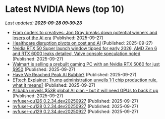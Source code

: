 # Latest NVIDIA News (top 10)
_Last updated: **2025-09-28 09:39:23**_

- [From coders to creatives: Jon Gray breaks down potential winners and losers of the AI era](https://www.businessinsider.com/blackstone-jon-gray-impact-artificial-intelligence-jobs-business-presentation-2025-9) (Published: 2025-09-27)
- [Healthcare disruption pivots on cost and AI](https://finance.yahoo.com/news/healthcare-disruption-pivots-cost-ai-093015409.html) (Published: 2025-09-27)
- [Nvidia RTX 50 Super launch window tipped for early 2026, AMD Zen 6 and RTX 6000 leaks detailed, Valve console speculation noted](https://www.notebookcheck.net/Nvidia-RTX-50-Super-launch-window-tipped-for-early-2026-AMD-Zen-6-and-RTX-6000-leaks-detailed-Valve-console-speculation-noted.1125777.0.html) (Published: 2025-09-27)
- [Walmart is selling a prebuilt gaming PC with an Nvidia RTX 5060 for just $950](https://biztoc.com/x/3d74f41cc1380858) (Published: 2025-09-27)
- [Have We Reached Peak AI Bubble?](https://slate.com/podcasts/slate-money/2025/09/business-artificial-intelligence-bubble-trump-h-1b-visa-nvidia-openai-enron-memecoin) (Published: 2025-09-27)
- [ETtech Explainer: Trump administration unveils 1:1 chip production rule, what it means?](https://economictimes.indiatimes.com/tech/technology/ettech-explainer-trump-administration-unveils-11-chip-production-rule-what-it-means/articleshow/124179577.cms) (Published: 2025-09-27)
- [Alibaba unveils $53B global AI plan – but it will need GPUs to back it up](https://www.theregister.com/2025/09/27/alibaba_ai_drive/) (Published: 2025-09-27)
- [nvfuser-cu126 0.2.34.dev20250927](https://pypi.org/project/nvfuser-cu126/0.2.34.dev20250927/) (Published: 2025-09-27)
- [nvfuser-cu128 0.2.34.dev20250927](https://pypi.org/project/nvfuser-cu128/0.2.34.dev20250927/) (Published: 2025-09-27)
- [nvfuser-cu129 0.2.34.dev20250927](https://pypi.org/project/nvfuser-cu129/0.2.34.dev20250927/) (Published: 2025-09-27)
